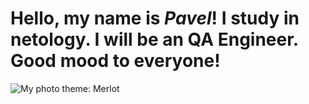 # Hello, my name is _Pavel_! I study in netology. I will be an QA Engineer. Good mood to everyone!
![My photo](https://sun9-6.userapi.com/impg/ENXslHjYTD0IStMj7imQyWG2JwYT5pEQuwZpLA/eCbXuLG21yU.jpg?size=1439x2160&quality=95&sign=60bca0f5026d4986caaffb39085dbca4&type=album)
theme: Merlot
